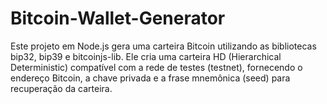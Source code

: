 # Bitcoin-Wallet-Generator
Este projeto em Node.js gera uma carteira Bitcoin utilizando as bibliotecas bip32, bip39 e bitcoinjs-lib. Ele cria uma carteira HD (Hierarchical Deterministic) compatível com a rede de testes (testnet), fornecendo o endereço Bitcoin, a chave privada e a frase mnemônica (seed) para recuperação da carteira.
